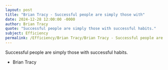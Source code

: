 ```yaml
---
layout: post
title: "Brian Tracy - Successful people are simply those with"
date: 2024-12-28 12:00:00 -0000
author: Brian Tracy
quote: "Successful people are simply those with successful habits."
subject: Efficiency
permalink: /Efficiency/Brian Tracy/Brian Tracy - Successful people are simply those with
---
```


Successful people are simply those with successful habits.

- Brian Tracy
